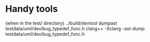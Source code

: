 # Handy tools
(when in the test/ directory)
../build/devtool dumpast testdata/uml/dev/bug_typedef_func.h
clang++ -Xclang -ast-dump testdata/uml/dev/bug_typedef_func.h
